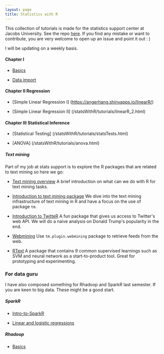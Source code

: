 ```yaml
---
layout: page
title: Statistics with R
---
```


This collection of tutorials is made for the statistics support center at Jacobs University. See the repo [here](https://github.com/angerhang/statsTutorial). If you find any mistake or want to contribute, you are very welcome to open up an issue and point it out : )

I will be updating on a weekly basis.

#### Chapter I
* [Basics](/statsWithR/tutorials/basics.html)

* [Data import](/statsWithR/tutorials/dataImport.html)

#### Chapter II Regression
* [Simple Linear Regression I] (https://angerhang.shinyapps.io/linearR/)

* [Simple Linear Regression II] (/statsWithR/tutorials/linearR_2.html)

#### Chapter III Statistical Inference 
* [Statistical Testing] (/statsWithR/tutorials/statsTests.html)

* [ANOVA] (/statsWithR/tutorials/anova.html)

##### Text mining
Part of my job at stats support is to explore the R packages that are related
to text mining so here we go:

* [Text mining overview](/statsWithR/tutorials/textMining.html)
A brief introduction on what can we do with R for text mining tasks.

* [Introduction to text mining package](/statsWithR/tutorials/textMiningIntro.html)
We dive into the text mining infrastructure of text mining in R and
have a focus on the use of package `tm`. 

* [Introduction to TwitteR](/statsWithR/tutorials/twitterR.html) A fun package that gives us access to Twitter's web API. We will do a naive analysis on Donald Trump's popularity in the end.

* [Webmining](/statsWithR/tutorials/webMining.html) Use `tm.plugin.webmining` package to retrieve feeds from the web.

* [RText](/statsWithR/tutorials/rtext.html) A package that contains 9 common supervised learnings such as SVM and neural network as a start-to-product tool. Great for prototyping and experimenting.

### For data guru
I have also composed something for Rhadoop and SparkR last semester. If you are keen to big data. These might be a good start.

##### SparkR
* [Intro-to-SparkR](/sparkR/intro)

* [Linear and logistic regressions](/sparkR/regressions)


##### Rhadoop
* [Basics](https://github.com/angerhang/hadoopAndR)

